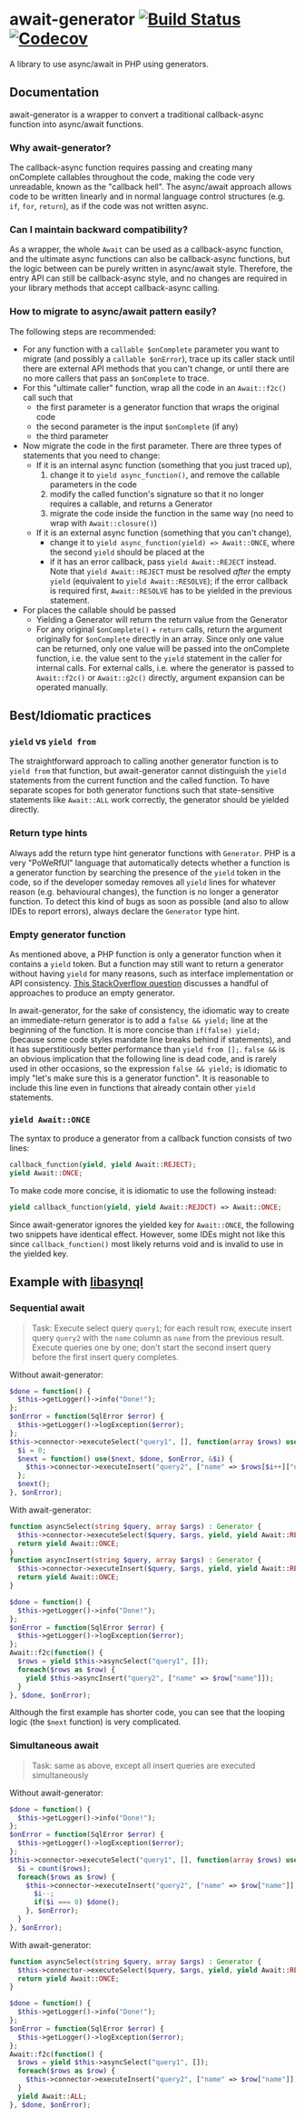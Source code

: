 # await-generator [![Build Status](https://github.com/SOF3/await-generator/workflows/CI/badge.svg)](https://github.com/SOF3/await-generator/actions?query=workflow%3ACI) [![Codecov](https://img.shields.io/codecov/c/github/codecov/example-python.svg)](https://codecov.io/gh/SOF3/await-generator)

A library to use async/await in PHP using generators.

## Documentation
await-generator is a wrapper to convert a traditional callback-async function into async/await functions.

### Why await-generator?
The callback-async function requires passing and creating many onComplete callables throughout the code, making the code very unreadable, known as the "callback hell". The async/await approach allows code to be written linearly and in normal language control structures (e.g. `if`, `for`, `return`), as if the code was not written async.

### Can I maintain backward compatibility?
As a wrapper, the whole `Await` can be used as a callback-async function, and the ultimate async functions can also be callback-async functions, but the logic between can be purely written in async/await style. Therefore, the entry API can still be callback-async style, and no changes are required in your library methods that accept callback-async calling.

### How to migrate to async/await pattern easily?
The following steps are recommended:
- For any function with a `callable $onComplete` parameter you want to migrate (and possibly a `callable $onError`), trace up its caller stack until there are external API methods that you can't change, or until there are no more callers that pass an `$onComplete` to trace.
- For this "ultimate caller" function, wrap all the code in an `Await::f2c()` call such that
  - the first parameter is a generator function that wraps the original code
  - the second parameter is the input `$onComplete` (if any)
  - the third parameter
- Now migrate the code in the first parameter. There are three types of statements that you need to change:
  - If it is an internal async function (something that you just traced up),
    1. change it to `yield async_function()`, and remove the callable parameters in the code
    2. modify the called function's signature so that it no longer requires a callable, and returns a Generator
    3. migrate the code inside the function in the same way (no need to wrap with `Await::closure()`)
  - If it is an external async function (something that you can't change),
    - change it to `yield async_function(yield) => Await::ONCE`, where the second `yield` should be placed at the
    - if it has an error callback, pass `yield Await::REJECT` instead. Note that `yield Await::REJECT` must be resolved _after_ the empty `yield` (equivalent to `yield Await::RESOLVE`); if the error callback is required first, `Await::RESOLVE` has to be yielded in the previous statement.
- For places the callable should be passed
  - Yielding a Generator will return the return value from the Generator
  - For any original `$onComplete()` + `return` calls, return the argument originally for `$onComplete` directly in an array. Since only one value can be returned, only one value will be passed into the onComplete function, i.e. the value sent to the `yield` statement in the caller for internal calls. For external calls, i.e. where the generator is passed to `Await::f2c()` or `Await::g2c()` directly, argument expansion can be operated manually.

## Best/Idiomatic practices
### `yield` vs `yield from`
The straightforward approach to calling another generator function is to `yield from` that function, but await-generator cannot distinguish the `yield` statements from the current function and the called function. To have separate scopes for both generator functions such that state-sensitive statements like `Await::ALL` work correctly, the generator should be yielded directly.

### Return type hints
Always add the return type hint generator functions with `Generator`. PHP is a very "PoWeRfUl" language that automatically detects whether a function is a generator function by searching the presence of the `yield` token in the code, so if the developer someday removes all `yield` lines for whatever reason (e.g. behavioural changes), the function is no longer a generator function. To detect this kind of bugs as soon as possible (and also to allow IDEs to report errors), always declare the `Generator` type hint.

### Empty generator function
As mentioned above, a PHP function is only a generator function when it contains a `yield` token. But a function may still want to return a generator without having `yield` for many reasons, such as interface implementation or API consistency. [This StackOverflow question](https://stackoverflow.com/q/25428615/3990767) discusses a handful of approaches to produce an empty generator.

In await-generator, for the sake of consistency, the idiomatic way to create an immediate-return generator is to add a `false && yield;` line at the beginning of the function. It is more concise than `if(false) yield;` (because some code styles mandate line breaks behind if statements), and it has superstitiously better performance than `yield from [];`. `false &&` is an obvious implication that the following line is dead code, and is rarely used in other occasions, so the expression `false && yield;` is idiomatic to imply "let's make sure this is a generator function". It is reasonable to include this line even in functions that already contain other `yield` statements.

### `yield Await::ONCE`
The syntax to produce a generator from a callback function consists of two lines:

```php
callback_function(yield, yield Await::REJECT);
yield Await::ONCE;
```

To make code more concise, it is idiomatic to use the following instead:

```php
yield callback_function(yield, yield Await::REJDCT) => Await::ONCE;
```

Since await-generator ignores the yielded key for `Await::ONCE`, the following two snippets have identical effect. However, some IDEs might not like this since `callback_function()` most likely returns void and is invalid to use in the yielded key.

## Example with [libasynql](https://github.com/poggit/libasynql)
### Sequential await
> Task: Execute select query `query1`; for each result row, execute insert query `query2` with the `name` column as `name` from the previous result. Execute queries one by one; don't start the second insert query before the first insert query completes.

Without await-generator:

```php
$done = function() {
  $this->getLogger()->info("Done!");
};
$onError = function(SqlError $error) {
  $this->getLogger()->logException($error);
};
$this->connector->executeSelect("query1", [], function(array $rows) use($done, $onError) {
  $i = 0;
  $next = function() use($next, $done, $onError, &$i) {
    $this->connector->executeInsert("query2", ["name" => $rows[$i++]["name"]], isset($rows[$i]) ? $next : $done, $onError);
  };
  $next();
}, $onError);
```

With await-generator:

```php
function asyncSelect(string $query, array $args) : Generator {
  $this->connector->executeSelect($query, $args, yield, yield Await::REJECT);
  return yield Await::ONCE;
}
function asyncInsert(string $query, array $args) : Generator {
  $this->connector->executeInsert($query, $args, yield, yield Await::REJECT);
  return yield Await::ONCE;
}
```

```php
$done = function() {
  $this->getLogger()->info("Done!");
};
$onError = function(SqlError $error) {
  $this->getLogger()->logException($error);
};
Await::f2c(function() {
  $rows = yield $this->asyncSelect("query1", []);
  foreach($rows as $row) {
    yield $this->asyncInsert("query2", ["name" => $row["name"]]);
  }
}, $done, $onError);
```

Although the first example has shorter code, you can see that the looping logic (the `$next` function) is very complicated.

### Simultaneous await
> Task: same as above, except all insert queries are executed simultaneously

Without await-generator:

```php
$done = function() {
  $this->getLogger()->info("Done!");
};
$onError = function(SqlError $error) {
  $this->getLogger()->logException($error);
};
$this->connector->executeSelect("query1", [], function(array $rows) use($done, $onError) {
  $i = count($rows);
  foreach($rows as $row) {
    $this->connector->executeInsert("query2", ["name" => $row["name"]], function() use($done, &$i) {
      $i--;
      if($i === 0) $done();
    }, $onError);
  }
}, $onError);
```

With await-generator:

```php
function asyncSelect(string $query, array $args) : Generator {
  $this->connector->executeSelect($query, $args, yield, yield Await::REJECT);
  return yield Await::ONCE;
}

```

```php
$done = function() {
  $this->getLogger()->info("Done!");
};
$onError = function(SqlError $error) {
  $this->getLogger()->logException($error);
};
Await::f2c(function() {
  $rows = yield $this->asyncSelect("query1", []);
  foreach($rows as $row) {
    $this->connector->executeInsert("query2", ["name" => $row["name"]], yield, yield Await::REJECT);
  }
  yield Await::ALL;
}, $done, $onError);
```
